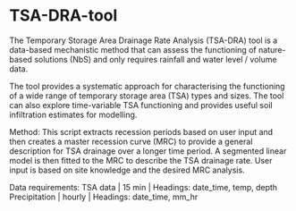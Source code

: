 # TSA-DRA-tool
The Temporary Storage Area Drainage Rate Analysis (TSA-DRA) tool is a data-based mechanistic method that can assess the functioning of nature-based solutions (NbS) and only requires rainfall and water level / volume data.

The tool provides a systematic approach for characterising the functioning of a wide range of temporary storage area (TSA) types and sizes. The tool can also explore time-variable TSA functioning and provides useful soil infiltration estimates for modelling.

Method:
This script extracts recession periods based on user input and then creates a master recession curve (MRC) to provide a general description for TSA drainage over a longer time period. A segmented linear model is then fitted to the MRC to describe the TSA drainage rate. User input is based on site knowledge and the desired MRC analysis. 

Data requirements:
TSA data | 15 min | Headings: date_time, temp, depth 
Precipitation | hourly | Headings: date_time, mm_hr
